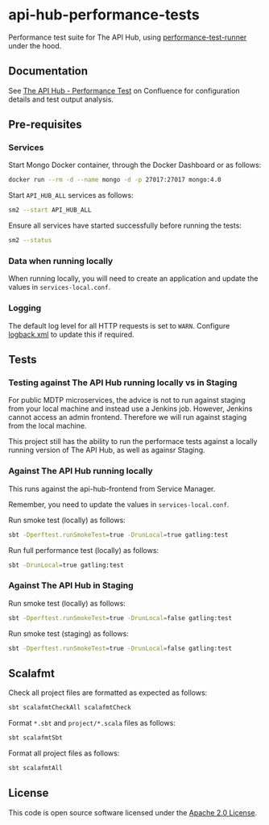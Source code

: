 # api-hub-performance-tests

Performance test suite for The API Hub, using [performance-test-runner](https://github.com/hmrc/performance-test-runner) under the hood.

## Documentation
See [The API Hub - Performance Test](https://confluence.tools.tax.service.gov.uk/display/AH/Performance+Testing) on Confluence for configuration details and test output analysis.

## Pre-requisites

### Services

Start Mongo Docker container, through the Docker Dashboard or as follows:

```bash
docker run --rm -d --name mongo -d -p 27017:27017 mongo:4.0
```

Start `API_HUB_ALL` services as follows:

```bash
sm2 --start API_HUB_ALL
```

Ensure all services have started successfully before running the tests:

```bash
sm2 --status
```

### Data when running locally

When running locally, you will need to create an application and update the values in `services-local.conf`.

### Logging

The default log level for all HTTP requests is set to `WARN`. Configure [logback.xml](src/test/resources/logback.xml) to update this if required.



## Tests

### Testing against The API Hub running locally vs in Staging

For public MDTP microservices, the advice is not to run against staging from your local machine and instead use a Jenkins job. However, Jenkins cannot access an admin frontend. Therefore we will run against staging from the local machine.

This project still has the ability to run the performace tests against a locally running version of The API Hub, as well as againsr Staging.

### Against The API Hub running locally

This runs against the api-hub-frontend from Service Manager.

Remember, you need to update the values in `services-local.conf`.

Run smoke test (locally) as follows:

```bash
sbt -Dperftest.runSmokeTest=true -DrunLocal=true gatling:test
```

Run full performance test (locally) as follows:

```bash
sbt -DrunLocal=true gatling:test
```

### Against The API Hub in Staging

Run smoke test (locally) as follows:

```bash
sbt -Dperftest.runSmokeTest=true -DrunLocal=false gatling:test
```

Run smoke test (staging) as follows:

```bash
sbt -Dperftest.runSmokeTest=true -DrunLocal=false gatling:test
```

## Scalafmt

Check all project files are formatted as expected as follows:

```bash
sbt scalafmtCheckAll scalafmtCheck
```

Format `*.sbt` and `project/*.scala` files as follows:

```bash
sbt scalafmtSbt
```

Format all project files as follows:

```bash
sbt scalafmtAll
```

## License

This code is open source software licensed under the [Apache 2.0 License]("http://www.apache.org/licenses/LICENSE-2.0.html").
